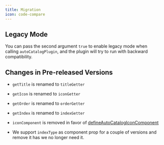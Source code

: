 ```yaml
---
title: Migration
icon: code-compare
---
```


## Legacy Mode

You can pass the second argument `true` to enable legacy mode when calling `autoCatalogPlugin`, and the plugin will try to run with backward compatibility.

## Changes in Pre-released Versions

- `getTitle` is renamed to `titleGetter`

- `getIcon` is renamed to `iconGetter`

- `getOrder` is renamed to `orderGetter`

- `getIndex` is renamed to `indexGetter`

- `iconComponent` is removed in favor of [defineAutoCatalogIconComponent](./config.md#defineautocatalogiconcomponent)

- We support `indexType` as component prop for a couple of versions and remove it has we no longer need it.
